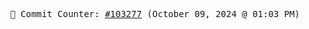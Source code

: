 <p align="center">
    <samp>
        📮 Commit Counter: <a href="https://github.com/Javascript-void0/Javascript-void0/commits/main">#103277</a> (October 09, 2024 @ 01:03 PM)
    </samp>
</p>